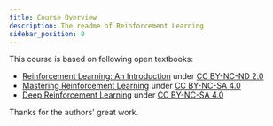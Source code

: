```yaml
---
title: Course Overview
description: The readme of Reinforcement Learning
sidebar_position: 0
---
```

This course is based on following open textbooks:

- [Reinforcement Learning: An Introduction](http://incompleteideas.net/sutton/book/the-book.html) under [CC BY-NC-ND 2.0](https://creativecommons.org/licenses/by-nc-nd/2.0/)
- [Mastering Reinforcement Learning](https://uq.pressbooks.pub/mastering-reinforcement-learning/) under [CC BY-NC-SA 4.0](https://creativecommons.org/licenses/by-nc-sa/4.0/)
- [Deep Reinforcement Learning](https://julien-vitay.net/deeprl/) under [CC BY-NC-SA 4.0](https://creativecommons.org/licenses/by-nc-sa/4.0/)

Thanks for the authors' great work.
